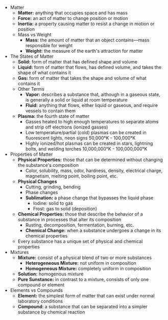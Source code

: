 - Matter
  - **Matter:** anything that occupies space and has mass
  - **Force:** an act of matter to change position or motion
  - **Inertia:** a property causing matter to resist a change in motion or position 
  - Mass vs Weight
    - **Mass:** the amount of matter that an object contains—mass responsible for weight
    - **Weight:** the measure of the earth's attraction for matter
- The States of Matter
  - **Solid:** form of matter that has defined shape and volume
  - **Liquid:** form of matter that flows, has defined volume, and takes the shape of what contains it
  - **Gas:** form of matter that takes the shape and volume of what contains it
  - Other Terms
    - **Vapor:** describes a substance that, although in a gaseous state, is generally a solid or liquid at room temperature
    - **Fluid:** anything that flows, either liquid or gaseous, and require vessels to contain them
  - **Plasma:** the fourth state of matter
    - Gasses heated to high enough temperatures to separate atoms and strip off electrons (ionized gasses) 
    - Low temperature/partial (cold) plasmas can be created in fluorescent lights, neon signs
        50,000°K - 100,000°K
    - Highly ionized/hot plasmas can be created in stars, lightning bolts, and welding torches 
        10,000,000°K - 100,000,000°K
- Properties of Matter
  - **Physical Properties:** those that can be determined without changing the substance's composition
    - Color, solubility, mass, odor, hardness, density, electrical charge, magnetism, melting point, boiling point, etc. 
  - **Physical Changes**
    - Cutting, grinding, bending
    - Phase changes
    - **Sublimation:** a phase change that bypasses the liquid phase 
      - Iodine: solid to gas
      - Frost: gas to solid (deposition) 
  - **Chemical Properties:** those that describe the behavior of a substance in processes that alter its composition
    - Rusting, decomposition, fermentation, burning, etc. 
    - **Chemical Change:** when a substance undergoes a change in its chemical properties
  - Every substance has a unique set of physical and chemical properties 
- Mixtures
  - **Mixture:** consist of a physical blend of two or more substances
    - **Heterogeneous Mixture:** not uniform in composition 
    - **Homogeneous Mixture:** completely uniform in composition
  - **Solution:** homogenous mixture
  - **Pure Sunstance:** in contrast to a mixture, consists of only one compound or element
- Elements vs Compounds
  - **Element:** the simplest form of matter that can exist under normal laboratory conditions
  - **Compound:** a substance that can be separated into a simpler substance by chemical reaction
